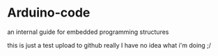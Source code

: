 # Arduino-code
an internal guide for embedded programming structures

this is just a test upload to github really
I have no idea what i'm doing ;/
